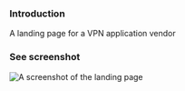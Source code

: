 ### Introduction

A landing page for a VPN application vendor

### See screenshot

![A screenshot of the landing page ]("shot.png")
